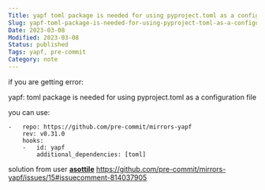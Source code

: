 ```yaml
---
Title: yapf toml package is needed for using pyproject.toml as a configuration file
Slug: yapf-toml-package-is-needed-for-using-pyproject-toml-as-a-configuration -file
Date: 2023-03-08
Modified: 2023-03-08
Status: published
Tags: yapf, pre-commit 
Category: note
---
```


if you are getting error:

yapf: toml package is needed for using pyproject.toml as a configuration file

you can use:
```
-   repo: https://github.com/pre-commit/mirrors-yapf
    rev: v0.31.0
    hooks:
    -   id: yapf
        additional_dependencies: [toml]
```

solution from user **[asottile](https://github.com/asottile)**
https://github.com/pre-commit/mirrors-yapf/issues/15#issuecomment-814037905